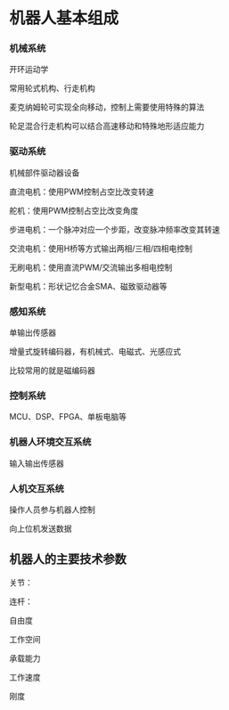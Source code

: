 # 机器人基本组成

### 机械系统

开环运动学

常用轮式机构、行走机构

麦克纳姆轮可实现全向移动，控制上需要使用特殊的算法

轮足混合行走机构可以结合高速移动和特殊地形适应能力

### 驱动系统

机械部件驱动器设备

直流电机：使用PWM控制占空比改变转速

舵机：使用PWM控制占空比改变角度

步进电机：一个脉冲对应一个步距，改变脉冲频率改变其转速

交流电机：使用H桥等方式输出两相/三相/四相电控制

无刷电机：使用直流PWM/交流输出多相电控制

新型电机：形状记忆合金SMA、磁致驱动器等

### 感知系统

单输出传感器

增量式旋转编码器，有机械式、电磁式、光感应式

比较常用的就是磁编码器

### 控制系统

MCU、DSP、FPGA、单板电脑等

### 机器人环境交互系统

输入输出传感器

### 人机交互系统

操作人员参与机器人控制

向上位机发送数据

## 机器人的主要技术参数

关节：

连杆：

自由度

工作空间

承载能力

工作速度

刚度